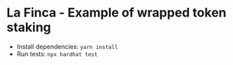 # La Finca - Example of wrapped token staking
- Install dependencies:
    ```yarn install```
- Run tests:
    ```npx hardhat test```